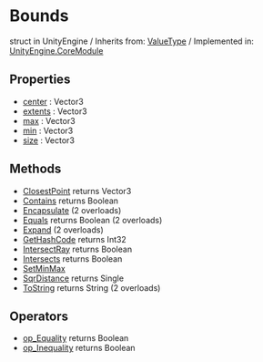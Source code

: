 # Bounds
struct in UnityEngine
 / Inherits from: <a href="https://docs.unity3d.com/6000.1/Documentation/ScriptReference/ValueType.html">ValueType</a> / Implemented in: <a href="https://docs.unity3d.com/6000.1/Documentation/ScriptReference/UnityEngine.CoreModule.html">UnityEngine.CoreModule</a>

## Properties
- <a href="https://docs.unity3d.com/6000.1/Documentation/ScriptReference/Bounds-center.html">center</a> : Vector3
- <a href="https://docs.unity3d.com/6000.1/Documentation/ScriptReference/Bounds-extents.html">extents</a> : Vector3
- <a href="https://docs.unity3d.com/6000.1/Documentation/ScriptReference/Bounds-max.html">max</a> : Vector3
- <a href="https://docs.unity3d.com/6000.1/Documentation/ScriptReference/Bounds-min.html">min</a> : Vector3
- <a href="https://docs.unity3d.com/6000.1/Documentation/ScriptReference/Bounds-size.html">size</a> : Vector3

## Methods
- <a href="https://docs.unity3d.com/6000.1/Documentation/ScriptReference/Bounds.ClosestPoint.html">ClosestPoint</a> returns Vector3
- <a href="https://docs.unity3d.com/6000.1/Documentation/ScriptReference/Bounds.Contains.html">Contains</a> returns Boolean
- <a href="https://docs.unity3d.com/6000.1/Documentation/ScriptReference/Bounds.Encapsulate.html">Encapsulate</a> (2 overloads)
- <a href="https://docs.unity3d.com/6000.1/Documentation/ScriptReference/Bounds.Equals.html">Equals</a> returns Boolean (2 overloads)
- <a href="https://docs.unity3d.com/6000.1/Documentation/ScriptReference/Bounds.Expand.html">Expand</a> (2 overloads)
- <a href="https://docs.unity3d.com/6000.1/Documentation/ScriptReference/Bounds.GetHashCode.html">GetHashCode</a> returns Int32
- <a href="https://docs.unity3d.com/6000.1/Documentation/ScriptReference/Bounds.IntersectRay.html">IntersectRay</a> returns Boolean
- <a href="https://docs.unity3d.com/6000.1/Documentation/ScriptReference/Bounds.Intersects.html">Intersects</a> returns Boolean
- <a href="https://docs.unity3d.com/6000.1/Documentation/ScriptReference/Bounds.SetMinMax.html">SetMinMax</a>
- <a href="https://docs.unity3d.com/6000.1/Documentation/ScriptReference/Bounds.SqrDistance.html">SqrDistance</a> returns Single
- <a href="https://docs.unity3d.com/6000.1/Documentation/ScriptReference/Bounds.ToString.html">ToString</a> returns String (2 overloads)

## Operators
- <a href="https://docs.unity3d.com/6000.1/Documentation/ScriptReference/Bounds.op_Equality.html">op_Equality</a> returns Boolean
- <a href="https://docs.unity3d.com/6000.1/Documentation/ScriptReference/Bounds.op_Inequality.html">op_Inequality</a> returns Boolean
